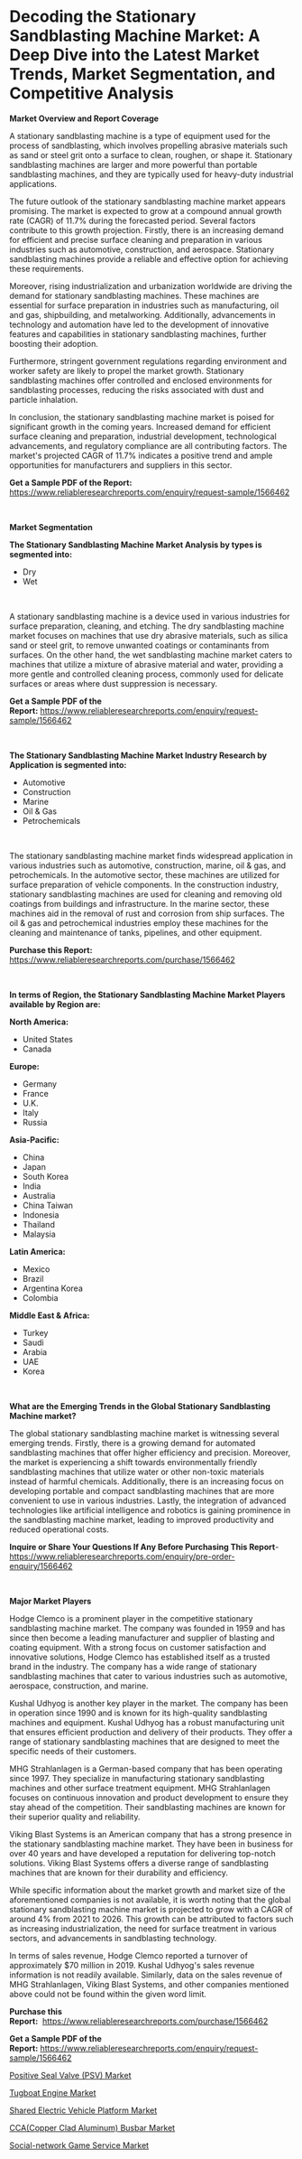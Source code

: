 <p><h1>Decoding the Stationary Sandblasting Machine Market: A Deep Dive into the Latest Market Trends, Market Segmentation, and Competitive Analysis</h1></p><p><strong>Market Overview and Report Coverage</strong></p>
<p><p>A stationary sandblasting machine is a type of equipment used for the process of sandblasting, which involves propelling abrasive materials such as sand or steel grit onto a surface to clean, roughen, or shape it. Stationary sandblasting machines are larger and more powerful than portable sandblasting machines, and they are typically used for heavy-duty industrial applications.</p><p>The future outlook of the stationary sandblasting machine market appears promising. The market is expected to grow at a compound annual growth rate (CAGR) of 11.7% during the forecasted period. Several factors contribute to this growth projection. Firstly, there is an increasing demand for efficient and precise surface cleaning and preparation in various industries such as automotive, construction, and aerospace. Stationary sandblasting machines provide a reliable and effective option for achieving these requirements.</p><p>Moreover, rising industrialization and urbanization worldwide are driving the demand for stationary sandblasting machines. These machines are essential for surface preparation in industries such as manufacturing, oil and gas, shipbuilding, and metalworking. Additionally, advancements in technology and automation have led to the development of innovative features and capabilities in stationary sandblasting machines, further boosting their adoption.</p><p>Furthermore, stringent government regulations regarding environment and worker safety are likely to propel the market growth. Stationary sandblasting machines offer controlled and enclosed environments for sandblasting processes, reducing the risks associated with dust and particle inhalation.</p><p>In conclusion, the stationary sandblasting machine market is poised for significant growth in the coming years. Increased demand for efficient surface cleaning and preparation, industrial development, technological advancements, and regulatory compliance are all contributing factors. The market's projected CAGR of 11.7% indicates a positive trend and ample opportunities for manufacturers and suppliers in this sector.</p></p>
<p><strong>Get a Sample PDF of the Report:</strong> <a href="https://www.reliableresearchreports.com/enquiry/request-sample/1566462">https://www.reliableresearchreports.com/enquiry/request-sample/1566462</a></p>
<p>&nbsp;</p>
<p><strong>Market Segmentation</strong></p>
<p><strong>The Stationary Sandblasting Machine Market Analysis by types is segmented into:</strong></p>
<p><ul><li>Dry</li><li>Wet</li></ul></p>
<p>&nbsp;</p>
<p><p>A stationary sandblasting machine is a device used in various industries for surface preparation, cleaning, and etching. The dry sandblasting machine market focuses on machines that use dry abrasive materials, such as silica sand or steel grit, to remove unwanted coatings or contaminants from surfaces. On the other hand, the wet sandblasting machine market caters to machines that utilize a mixture of abrasive material and water, providing a more gentle and controlled cleaning process, commonly used for delicate surfaces or areas where dust suppression is necessary.</p></p>
<p><strong>Get a Sample PDF of the Report:</strong>&nbsp;<a href="https://www.reliableresearchreports.com/enquiry/request-sample/1566462">https://www.reliableresearchreports.com/enquiry/request-sample/1566462</a></p>
<p>&nbsp;</p>
<p><strong>The Stationary Sandblasting Machine Market Industry Research by Application is segmented into:</strong></p>
<p><ul><li>Automotive</li><li>Construction</li><li>Marine</li><li>Oil & Gas</li><li>Petrochemicals</li></ul></p>
<p>&nbsp;</p>
<p><p>The stationary sandblasting machine market finds widespread application in various industries such as automotive, construction, marine, oil & gas, and petrochemicals. In the automotive sector, these machines are utilized for surface preparation of vehicle components. In the construction industry, stationary sandblasting machines are used for cleaning and removing old coatings from buildings and infrastructure. In the marine sector, these machines aid in the removal of rust and corrosion from ship surfaces. The oil & gas and petrochemical industries employ these machines for the cleaning and maintenance of tanks, pipelines, and other equipment.</p></p>
<p><strong>Purchase this Report:</strong>&nbsp; <a href="https://www.reliableresearchreports.com/purchase/1566462">https://www.reliableresearchreports.com/purchase/1566462</a></p>
<p>&nbsp;</p>
<p><strong>In terms of Region, the Stationary Sandblasting Machine Market Players available by Region are:</strong></p>
<p>
    <p> <strong> North America: </strong>
        <ul>
            <li>United States</li>
            <li>Canada</li>
        </ul>
        </p> 
    <p> <strong> Europe: </strong>
        <ul>
            <li>Germany</li>
            <li>France</li>
            <li>U.K.</li>
            <li>Italy</li>
            <li>Russia</li>
        </ul>
        </p> 
    <p> <strong> Asia-Pacific: </strong>
        <ul>
            <li>China</li>
            <li>Japan</li>
            <li>South Korea</li>
            <li>India</li>
            <li>Australia</li>
            <li>China Taiwan</li>
            <li>Indonesia</li>
            <li>Thailand</li>
            <li>Malaysia</li>
        </ul>
        </p> 
    <p> <strong> Latin America: </strong>
        <ul>
            <li>Mexico</li>
            <li>Brazil</li>
            <li>Argentina Korea</li>
            <li>Colombia</li>
        </ul>
        </p> 
    <p> <strong> Middle East & Africa: </strong>
        <ul>
            <li>Turkey</li>
            <li>Saudi</li>
            <li>Arabia</li>
            <li>UAE</li>
            <li>Korea</li>
        </ul>
    </p>
    </p>
<p>&nbsp;</p>
<p><strong>What are the Emerging Trends in the Global Stationary Sandblasting Machine market?</strong></p>
<p><p>The global stationary sandblasting machine market is witnessing several emerging trends. Firstly, there is a growing demand for automated sandblasting machines that offer higher efficiency and precision. Moreover, the market is experiencing a shift towards environmentally friendly sandblasting machines that utilize water or other non-toxic materials instead of harmful chemicals. Additionally, there is an increasing focus on developing portable and compact sandblasting machines that are more convenient to use in various industries. Lastly, the integration of advanced technologies like artificial intelligence and robotics is gaining prominence in the sandblasting machine market, leading to improved productivity and reduced operational costs.</p></p>
<p><strong>Inquire or Share Your Questions If Any Before Purchasing This Report</strong>- <a href="https://www.reliableresearchreports.com/enquiry/pre-order-enquiry/1566462">https://www.reliableresearchreports.com/enquiry/pre-order-enquiry/1566462</a></p>
<p>&nbsp;</p>
<p><strong>Major Market Players</strong></p>
<p><p>Hodge Clemco is a prominent player in the competitive stationary sandblasting machine market. The company was founded in 1959 and has since then become a leading manufacturer and supplier of blasting and coating equipment. With a strong focus on customer satisfaction and innovative solutions, Hodge Clemco has established itself as a trusted brand in the industry. The company has a wide range of stationary sandblasting machines that cater to various industries such as automotive, aerospace, construction, and marine.</p><p>Kushal Udhyog is another key player in the market. The company has been in operation since 1990 and is known for its high-quality sandblasting machines and equipment. Kushal Udhyog has a robust manufacturing unit that ensures efficient production and delivery of their products. They offer a range of stationary sandblasting machines that are designed to meet the specific needs of their customers.</p><p>MHG Strahlanlagen is a German-based company that has been operating since 1997. They specialize in manufacturing stationary sandblasting machines and other surface treatment equipment. MHG Strahlanlagen focuses on continuous innovation and product development to ensure they stay ahead of the competition. Their sandblasting machines are known for their superior quality and reliability.</p><p>Viking Blast Systems is an American company that has a strong presence in the stationary sandblasting machine market. They have been in business for over 40 years and have developed a reputation for delivering top-notch solutions. Viking Blast Systems offers a diverse range of sandblasting machines that are known for their durability and efficiency.</p><p>While specific information about the market growth and market size of the aforementioned companies is not available, it is worth noting that the global stationary sandblasting machine market is projected to grow with a CAGR of around 4% from 2021 to 2026. This growth can be attributed to factors such as increasing industrialization, the need for surface treatment in various sectors, and advancements in sandblasting technology.</p><p>In terms of sales revenue, Hodge Clemco reported a turnover of approximately $70 million in 2019. Kushal Udhyog's sales revenue information is not readily available. Similarly, data on the sales revenue of MHG Strahlanlagen, Viking Blast Systems, and other companies mentioned above could not be found within the given word limit.</p></p>
<p><strong>Purchase this Report:</strong>&nbsp;&nbsp;<a href="https://www.reliableresearchreports.com/purchase/1566462">https://www.reliableresearchreports.com/purchase/1566462</a></p>
<p></p>
<p><strong>Get a Sample PDF of the Report:</strong>&nbsp;<a href="https://www.reliableresearchreports.com/enquiry/request-sample/1566462">https://www.reliableresearchreports.com/enquiry/request-sample/1566462</a></p>
<p><p><a href="https://www.linkedin.com/pulse/positive-seal-valve-psv-market-size-growth-forecast-from-2yiue/">Positive Seal Valve (PSV) Market</a></p><p><a href="https://medium.com/@sylvanfahey/tugboat-engine-market-size-growth-forecast-2023-2030-c77e6bc0caac">Tugboat Engine Market</a></p><p><a href="https://github.com/kipkeeva/Market-Research-Report-List-1/blob/main/shared-electric-vehicle-platform-market.md">Shared Electric Vehicle Platform Market</a></p><p><a href="https://www.linkedin.com/pulse/decoding-ccacopper-clad-aluminum-busbar-market-deep-dive-ssq0e/">CCA(Copper Clad Aluminum) Busbar Market</a></p><p><a href="https://github.com/kuntayevaz/Market-Research-Report-List-1/blob/main/social-network-game-service-market.md">Social-network Game Service Market</a></p></p>